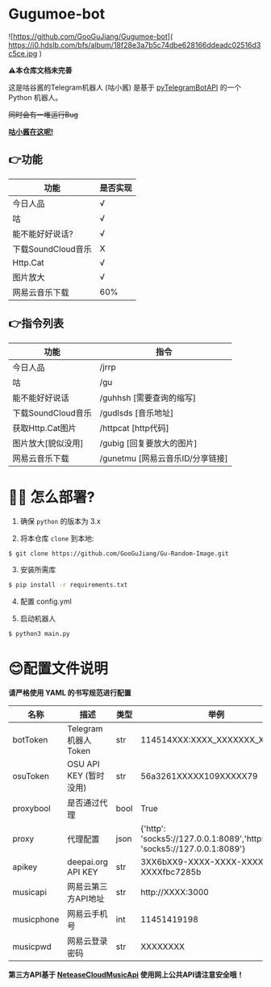# Gugumoe-bot
![https://github.com/GooGuJiang/Gugumoe-bot]( https://i0.hdslb.com/bfs/album/18f28e3a7b5c74dbe628166ddeadc02516d3c5ce.jpg )
 
**⚠️本仓库文档未完善**

 这是咕谷酱的Telegram机器人 (咕小酱)
 是基于 [pyTelegramBotAPI](https://github.com/eternnoir/pyTelegramBotAPI) 的一个 Python 机器人。
 
 ~~同时会有一堆运行Bug~~
 
 **[咕小酱在这呢!](http://t.me/gugumoe_bot)**

## 👉功能
| 功能 | 是否实现 |
| ------- | ------- |
|今日人品|√|
|咕|√|
|能不能好好说话?|√|
|下载SoundCloud音乐|X|
|Http.Cat|√|
|图片放大|√|
|网易云音乐下载|60%|

## 👉指令列表

|功能|指令|
| ------- | ------- |
|今日人品|/jrrp|
|咕|/gu|
|能不能好好说话|/guhhsh [需要查询的缩写]|
|下载SoundCloud音乐|/gudlsds [音乐地址]|
|获取Http.Cat图片|/httpcat [http代码]|
|图片放大[貌似没用]|/gubig [回复要放大的图片]|
|网易云音乐下载|/gunetmu [网易云音乐ID/分享链接]|

# 💁‍♀️ 怎么部署?
1. 确保 `python` 的版本为 3.x

2. 将本仓库 `clone` 到本地:

```bash
$ git clone https://github.com/GooGuJiang/Gu-Random-Image.git
```

3. 安装所需库

```bash
$ pip install -r requirements.txt
```

4. 配置 config.yml

5. 启动机器人

```bash
$ python3 main.py
```

# 😊配置文件说明
**请严格使用 YAML 的书写规范进行配置**

| 名称 | 描述 | 类型 | 举例 |
| ------- | ------- | ------- | ------- |
| botToken | Telegram 机器人 Token | str | 114514XXX:XXXX_XXXXXXX_XXXXXX |
| osuToken | OSU API KEY (暂时没用) | str | 56a3261XXXXX109XXXXX79 |
| proxybool | 是否通过代理 | bool | True |
| proxy | 代理配置 | json | {'http': 'socks5://127.0.0.1:8089','https': 'socks5://127.0.0.1:8089'} |
| apikey | deepai.org API KEY | str | 3XX6bXX9-XXXX-XXXX-XXXX-XXXXfbc7285b |
|musicapi|网易云第三方API地址| str |  http://XXXX:3000 |
|musicphone|网易云手机号|int|11451419198|
|musicpwd|网易云登录密码|str|XXXXXXXX|

**第三方API基于 [NeteaseCloudMusicApi](https://github.com/Binaryify/NeteaseCloudMusicApi) 使用网上公共API请注意安全哦！**